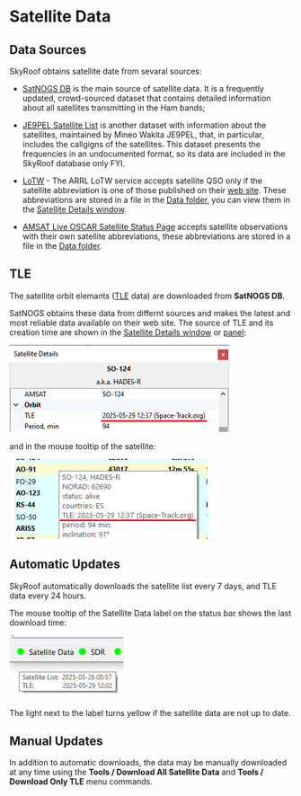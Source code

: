 # Satellite Data

## Data Sources

SkyRoof obtains satellite date from sevaral sources:

- [SatNOGS DB](https://db.satnogs.org/) is the main source of satellite data.
    It is a frequently updated, crowd-sourced dataset that contains detailed information
    about all satellites transmitting in the Ham bands;
- [JE9PEL Satellite List](https://www.ne.jp/asahi/hamradio/je9pel/satslist.htm) is another
    dataset with information about the satellites, maintained by Mineo Wakita JE9PEL, that,
    in particular,
    includes the callgigns of the satellites. This dataset presents the frequencies in an
    undocumented format, so its data are included in the SkyRoof database only FYI.

- [LoTW](https://www.arrl.org/quick-start) - The ARRL LoTW service accepts satellite QSO
    only if the satellite abbreviation is one of those published on their
    [web site](https://lotw.arrl.org/lotw-help/frequently-asked-questions).
    These abbreviations are stored in a file in the
    [Data folder](data_folder.md), you can view them in the
    [Satellite Details window](satellite_details_window.md).

- [AMSAT Live OSCAR Satellite Status Page](https://www.amsat.org/status/) accepts satellite
    observations with their own satellite abbreviations, these abbreviations are stored in a file in the
    [Data folder](data_folder.md).

## TLE

The satellite orbit elemants ([TLE](https://celestrak.org/columns/v04n03/) data)
are downloaded from **SatNOGS DB**.

SatNOGS obtains these data from differnt sources and makes the latest and most reliable data
available on their web site. The source of TLE and its creation time are shown in the
[Satellite Details window](satellite_details_window.md)
or [panel](satellite_details_panel.md):

![TLE Date](../images/tle_date_details.png)

and in the mouse tooltip of the satellite:

![TLE Date](../images/tle_date_tooltip.png)

## Automatic Updates

SkyRoof automatically downloads the satellite list every 7 days, and TLE data every 24 hours.

The mouse tooltip of the Satellite Data label on the status bar shows the last download time:

![Satellite Data Age](../images/satellite_data_age.png)

The light next to the label turns yellow if the satellite data are not up to date.

## Manual Updates

In addition to automatic downloads, the data may be manually downloaded at any time using
the **Tools / Download All Satellite Data** and **Tools / Download Only TLE** menu commands.
